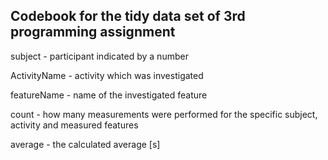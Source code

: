 ## Codebook for the tidy data set of 3rd programming assignment 

subject - participant indicated by a number 

ActivityName - activity which was investigated

featureName - name of the investigated feature

count - how many measurements were performed for the specific subject, activity and measured features

average - the calculated average [s]
